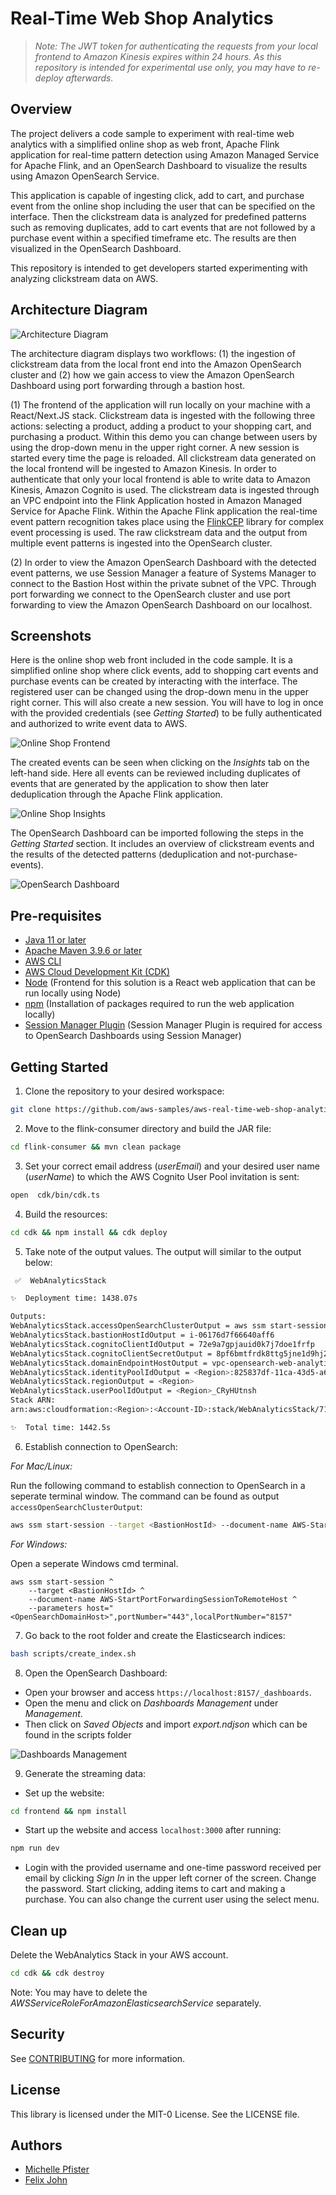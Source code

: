 # Real-Time Web Shop Analytics

> *Note: The JWT token for authenticating the requests from your local frontend to Amazon Kinesis expires within 24 hours. As this repository is intended for experimental use only, you may have to re-deploy afterwards.*

## Overview 

The project delivers a code sample to experiment with real-time web analytics with a simplified online shop as web front, Apache Flink application for real-time pattern detection using Amazon Managed Service for Apache Flink, and an OpenSearch Dashboard to visualize the results using Amazon OpenSearch Service. 

This application is capable of ingesting click, add to cart, and purchase event from the online shop including the user that can be specified on the interface. Then the clickstream data is analyzed for predefined patterns such as removing duplicates, add to cart events that are not followed by a purchase event within a specified timeframe etc. The results are then visualized in the OpenSearch Dashboard. 

This repository is intended to get developers started experimenting with analyzing clickstream data on AWS. 

## Architecture Diagram 

<img src="images/architecture_diagram.png" alt="Architecture Diagram">

The architecture diagram displays two workflows: (1) the ingestion of clickstream data from the local front end into the Amazon OpenSearch cluster and (2) how we gain access to view the Amazon OpenSearch Dashboard using port forwarding through a bastion host. 

(1) The frontend of the application will run locally on your machine with a React/Next.JS stack. Clickstream data is ingested with the following three actions: selecting a product, adding a product to your shopping cart, and purchasing a product. Within this demo you can change between users by using the drop-down menu in the upper right corner. A new session is started every time the page is reloaded. All clickstream data generated on the local frontend will be ingested to Amazon Kinesis. In order to authenticate that only your local frontend is able to write data to Amazon Kinesis, Amazon Cognito is used. The clickstream data is ingested through an VPC endpoint into the Flink Application hosted in Amazon Managed Service for Apache Flink. Within the Apache Flink application the real-time event pattern recognition takes place using the [FlinkCEP](https://nightlies.apache.org/flink/flink-docs-release-1.18/docs/libs/cep/) library for complex event processing is used. The raw clickstream data and the output from multiple event patterns is ingested into the OpenSearch cluster.

(2) In order to view the Amazon OpenSearch Dashboard with the detected event patterns, we use Session Manager a feature of Systems Manager to connect to the Bastion Host within the private subnet of the VPC. Through port forwarding we connect to the OpenSearch cluster and use port forwarding to view the Amazon OpenSearch Dashboard on our localhost. 


## Screenshots

Here is the online shop web front included in the code sample. It is a simplified online shop where click events, add to shopping cart events and purchase events can be created by interacting with the interface. The registered user can be changed using the drop-down menu in the upper right corner. This will also create a new session. You will have to log in once with the provided credentials (see *Getting Started*) to be fully authenticated and authorized to write event data to AWS. 

<img src="images/online_shop_frontend.png" alt="Online Shop Frontend">

The created events can be seen when clicking on the *Insights* tab on the left-hand side. Here all events can be reviewed including duplicates of events that are generated by the application to show then later deduplication through the Apache Flink application. 

<img src="images/online_shop_insights.png" alt="Online Shop Insights">

The OpenSearch Dashboard can be imported following the steps in the *Getting Started* section. It includes an overview of clickstream events and the results of the detected patterns (deduplication and not-purchase-events). 

<img src="images/opensearch_dashboard.png" alt="OpenSearch Dashboard">

## Pre-requisites
* [Java 11 or later](https://docs.aws.amazon.com/corretto/latest/corretto-11-ug/downloads-list.html)
* [Apache Maven 3.9.6 or later](https://maven.apache.org/)
* [AWS CLI](https://docs.aws.amazon.com/cli/latest/userguide/getting-started-install.html) 
* [AWS Cloud Development Kit (CDK)](https://aws.amazon.com/cdk/)
* [Node](https://nodejs.org/en/download) (Frontend for this solution is a React web application that can be run locally using Node)
* [npm](https://docs.npmjs.com/downloading-and-installing-node-js-and-npm) (Installation of packages required to run the web application locally)
* [Session Manager Plugin](https://docs.aws.amazon.com/systems-manager/latest/userguide/session-manager-working-with-install-plugin.html) (Session Manager Plugin is required for access to OpenSearch Dashboards using Session Manager)

## Getting Started

1. Clone the repository to your desired workspace:

```bash
git clone https://github.com/aws-samples/aws-real-time-web-shop-analytics.git
```

2. Move to the flink-consumer directory and build the JAR file:

```bash
cd flink-consumer && mvn clean package
```

3. Set your correct email address (*userEmail*) and your desired user name (*userName*) to which the AWS Cognito User Pool invitation is sent:

```bash
open  cdk/bin/cdk.ts 
```

4. Build the resources:

```bash
cd cdk && npm install && cdk deploy
```

5. Take note of the output values. The output will similar to the output below:

```bash
 ✅  WebAnalyticsStack

✨  Deployment time: 1438.07s

Outputs:
WebAnalyticsStack.accessOpenSearchClusterOutput = aws ssm start-session --target i-06176d7f66640aff6 --document-name AWS-StartPortForwardingSessionToRemoteHost --parameters '{"portNumber":["443"],"localPortNumber":["8157"], "host":["vpc-opensearch-web-analytics-yjlawzqqao3tb52askwvkiiubi.<Region>.es.amazonaws.com"]}'
WebAnalyticsStack.bastionHostIdOutput = i-06176d7f66640aff6
WebAnalyticsStack.cognitoClientIdOutput = 72e9a7gpjauid0k7j7doe1frfp
WebAnalyticsStack.cognitoClientSecretOutput = 8pf6bmtfrdk8ttg5jne1d9hj2qa109qg9d85n52ae57g79a1vsv
WebAnalyticsStack.domainEndpointHostOutput = vpc-opensearch-web-analytics-yjlawzqqao3tb52askwvkiiubi.<Region>.es.amazonaws.com
WebAnalyticsStack.identityPoolIdOutput = <Region>:825837df-11ca-43d5-a6a0-a3cfa04897f9
WebAnalyticsStack.regionOutput = <Region>
WebAnalyticsStack.userPoolIdOutput = <Region>_CRyHUtnsh
Stack ARN: 
arn:aws:cloudformation:<Region>:<Account-ID>:stack/WebAnalyticsStack/71a1a2f0-c445-11ee-ac5a-12bb64c986e7

✨  Total time: 1442.5s
```

6. Establish connection to OpenSearch:

_For Mac/Linux:_

Run the following command to establish connection to OpenSearch in a seperate terminal window. The command can be found as output `accessOpenSearchClusterOutput`:

```bash
aws ssm start-session --target <BastionHostId> --document-name AWS-StartPortForwardingSessionToRemoteHost --parameters '{"portNumber":["443"],"localPortNumber":["8157"], "host":["<OpenSearchDomainHost>"]}'
```

_For Windows:_

Open a seperate Windows cmd terminal. 

```Windows cmd
aws ssm start-session ^
    --target <BastionHostId> ^
    --document-name AWS-StartPortForwardingSessionToRemoteHost ^
    --parameters host="<OpenSearchDomainHost>",portNumber="443",localPortNumber="8157"
```


7. Go back to the root folder and create the Elasticsearch indices:

```bash
bash scripts/create_index.sh
```

8. Open the OpenSearch Dashboard: 

- Open your browser and access `https://localhost:8157/_dashboards`.
- Open the menu and click on *Dashboards Management* under *Management*.
- Then click on *Saved Objects* and import *export.ndjson* which can be found in the scripts folder

<img src="images/stack_management.png" alt="Dashboards Management">

9. Generate the streaming data:

- Set up the website:
```bash
cd frontend && npm install 
``` 

- Start up the website and access `localhost:3000` after running:

```bash
npm run dev
``` 

- Login with the provided username and one-time password received per email by clicking *Sign In* in the upper left corner of the screen. Change the password. Start clicking, adding items to cart and making a purchase. You can also change the current user using the select menu. 

## Clean up 

Delete the WebAnalytics Stack in your AWS account.

```bash
cd cdk && cdk destroy
```
Note: You may have to delete the *AWSServiceRoleForAmazonElasticsearchService* separately. 

## Security

See [CONTRIBUTING](CONTRIBUTING.md#security-issue-notifications) for more information.

## License

This library is licensed under the MIT-0 License. See the LICENSE file.

## Authors

- [Michelle Pfister](https://github.com/meilipfi)
- [Felix John](https://github.com/Madabaru)

